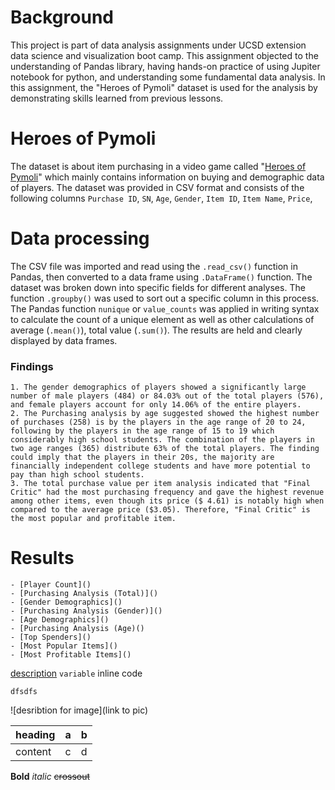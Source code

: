
# Background

This project is part of data analysis assignments under UCSD extension data science and visualization boot camp. 
This assignment objected to the understanding of Pandas library, having hands-on practice of using Jupiter notebook for python, and understanding some fundamental data analysis. In this assignment, the "Heroes of Pymoli" dataset is used for the analysis by demonstrating skills learned from previous lessons.

# Heroes of Pymoli

The dataset is about item purchasing in a video game called "[Heroes of Pymoli]()" which mainly contains information on buying and demographic data of players. The dataset was provided in CSV format and consists of the following columns `Purchase ID`, `SN`, `Age`, `Gender`, `Item ID`, `Item Name`, `Price`, 

# Data processing

The CSV file was imported and read using the `.read_csv()` function in  Pandas, then converted to a data frame using `.DataFrame()` function. The dataset was broken down into specific fields for different analyses. The function `.groupby()` was used to sort out a specific column in this process.
The Pandas function `nunique` or `value_counts` was applied in writing syntax to calculate the count of a unique element as well as other calculations of average (`.mean()`), total value (`.sum()`). The results are held and clearly displayed by data frames.

### Findings

    1. The gender demographics of players showed a significantly large number of male players (484) or 84.03% out of the total players (576), and female players account for only 14.06% of the entire players. 
    2. The Purchasing analysis by age suggested showed the highest number of purchases (258) is by the players in the age range of 20 to 24, following by the players in the age range of 15 to 19 which considerably high school students. The combination of the players in two age ranges (365) distribute 63% of the total players. The finding could imply that the players in their 20s, the majority are financially independent college students and have more potential to pay than high school students.
    3. The total purchase value per item analysis indicated that "Final Critic" had the most purchasing frequency and gave the highest revenue among other items, even though its price ($ 4.61) is notably high when compared to the average price ($3.05). Therefore, "Final Critic" is the most popular and profitable item.

# Results

    - [Player Count]()
    - [Purchasing Analysis (Total)]()
    - [Gender Demographics]()
    - [Purchasing Analysis (Gender)]()
    - [Age Demographics]()
    - [Purchasing Analysis (Age)()
    - [Top Spenders]()
    - [Most Popular Items]()
    - [Most Profitable Items]()

[description](http://)
`variable` inline code

```block of codes
dfsdfs
```
![desribtion for image](link to pic)


| heading | a | b |
| --- | --- | --- |
| content | c | d |

**Bold**
*italic*
~~crossout~~


